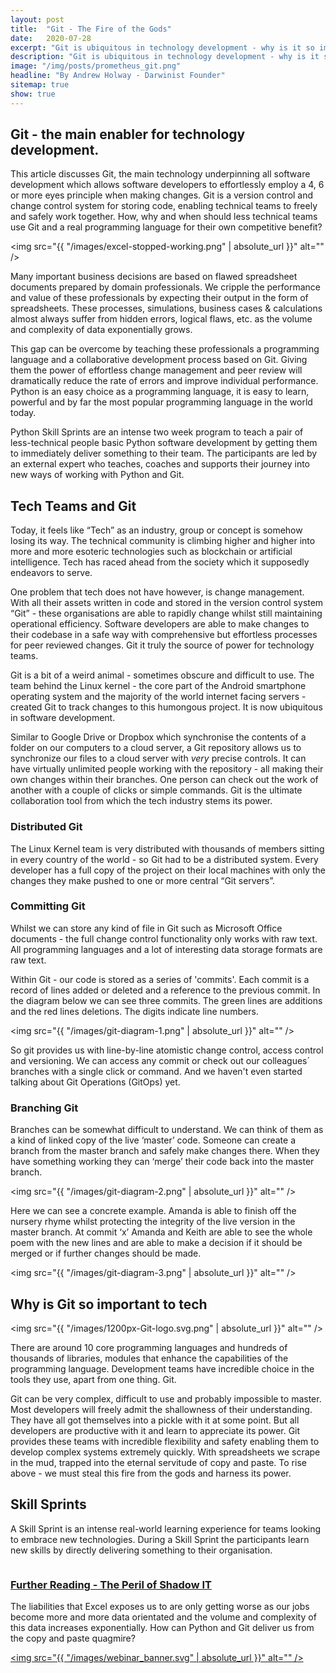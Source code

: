 ```yaml
---
layout: post
title:  "Git - The Fire of the Gods"
date:   2020-07-28
excerpt: "Git is ubiquitous in technology development - why is it so important?"
description: "Git is ubiquitous in technology development - why is it so important?"
image: "/img/posts/prometheus_git.png"
headline: "By Andrew Holway - Darwinist Founder"
sitemap: true
show: true
---
```

## Git - the main enabler for technology development.

This article discusses Git, the main technology underpinning all software development which allows software developers to effortlessly employ a 4, 6 or more eyes principle when making changes. Git is a version control and change control system for storing code, enabling technical teams to freely and safely work together. How, why and when should less technical teams use Git and a real programming language for their own competitive benefit?

<span class="image right"><img src="{{ "/images/excel-stopped-working.png" | absolute_url }}" alt="" /></span>


Many important business decisions are based on flawed spreadsheet documents prepared by domain professionals. We cripple the performance and value of these professionals by expecting their output in the form of spreadsheets. These processes, simulations, business cases & calculations almost always suffer from hidden errors, logical flaws, etc. as the volume and complexity of data exponentially grows.

This gap can be overcome by teaching these professionals a programming language and a collaborative development process based on Git. Giving them the power of effortless change management and peer review will dramatically reduce the rate of errors and improve individual performance. Python is an easy choice as a programming language, it is easy to learn, powerful and by far the most popular programming language in the world today.

Python Skill Sprints are an intense two week program to teach a pair of less-technical people basic Python software development by getting them to immediately deliver something to their team. The participants are led by an external expert who teaches, coaches and supports their journey into new ways of working with Python and Git.


## Tech Teams and Git

Today, it feels like “Tech” as an industry, group or concept is somehow losing its way. The technical community is climbing higher and higher into more and more esoteric technologies such as blockchain or artificial intelligence. Tech has raced ahead from the society which it supposedly endeavors to serve.

One problem that tech does not have however, is change management. With all their assets written in code and stored in the version control system “Git” - these organisations are able to rapidly change whilst still maintaining operational efficiency. Software developers are able to make changes to their codebase in a safe way with comprehensive but effortless processes for peer reviewed changes. Git it truly the source of power for technology teams.

Git is a bit of a weird animal - sometimes obscure and difficult to use. The team behind the Linux kernel - the core part of the Android smartphone operating system and the majority of the world internet facing servers - created Git to track changes to this humongous project. It is now ubiquitous in software development.

Similar to Google Drive or Dropbox which synchronise the contents of a folder on our computers to a cloud server, a Git repository allows us to synchronize our files to a cloud server with *very* precise controls. It can have virtually unlimited people working with the repository - all making their own changes within their branches. One person can check out the work of another with a couple of clicks or simple commands. Git is the ultimate collaboration tool from which the tech industry stems its power.

### Distributed Git

The Linux Kernel team is very distributed with thousands of members sitting in every country of the world  - so Git had to be a distributed system. Every developer has a full copy of the project on their local machines with only the changes they make pushed to one or more central “Git servers”.

### Committing Git

Whilst we can store any kind of file in Git such as Microsoft Office documents - the full change control functionality only works with raw text. All programming languages and a lot of interesting data storage formats are raw text.

Within Git - our code is stored as a series of 'commits'. Each commit is a record of lines added or deleted and a reference to the previous commit. In the diagram below we can see three commits. The green lines are additions and the red lines deletions. The digits indicate line numbers.

<span class="image fit"><img src="{{ "/images/git-diagram-1.png" | absolute_url }}" alt="" /></span>

So git provides us with line-by-line atomistic change control, access control and versioning. We can access any commit or check out our colleagues´ branches with a single click or command. And we haven't even started talking about Git Operations (GitOps) yet.

### Branching Git

Branches can be somewhat difficult to understand. We can think of them as a kind of linked copy of the live ‘master’ code. Someone can create a branch from the master branch and safely make changes there. When they have something working they can ‘merge’ their code back into the master branch.

<span class="image fit"><img src="{{ "/images/git-diagram-2.png" | absolute_url }}" alt="" /></span>

Here we can see a concrete example. Amanda is able to finish off the nursery rhyme whilst protecting the integrity of the live version in the master branch. At commit ‘x’ Amanda and Keith are able to see the whole poem with the new lines and are able to make a decision if it should be merged or if further changes should be made.

<span class="image fit"><img src="{{ "/images/git-diagram-3.png" | absolute_url }}" alt="" /></span>

## Why is Git so important to tech

<span class="image left"><img src="{{ "/images/1200px-Git-logo.svg.png" | absolute_url }}" alt="" /></span>

There are around 10 core programming languages and hundreds of thousands of libraries, modules that enhance the capabilities of the programming language. Development teams have incredible choice in the tools they use, apart from one thing. Git.


Git can be very complex, difficult to use and probably impossible to master. Most developers will freely admit the shallowness of their understanding. They have all got themselves into a pickle with it at some point. But all developers are productive with it and learn to appreciate its power. Git provides these teams with incredible flexibility and safety enabling them to develop complex systems extremely quickly. With spreadsheets we scrape in the mud, trapped into the eternal servitude of copy and paste. To rise above - we must steal this fire from the gods and harness its power.

## Skill Sprints

A Skill Sprint is an intense real-world learning experience for teams looking to embrace new technologies. During a Skill Sprint the participants learn new skills by directly delivering something to their organisation. 


<div class="box">
    <p><span class="image right">
	<a href="https://skill-sprint.com/blog/shadow-it/" target="_blank">
	<img src="{{ "/images/excel-has-stopped-responding.png" | absolute_url }}" alt="" /></a>
	</span>
	<a href="https://skill-sprint.com/blog/shadow-it/" target="_blank">
	<h3>Further Reading - The Peril of Shadow IT</h3>
	</a>
	The liabilities that Excel exposes us to are only getting worse as our jobs become more and more data orientated and the volume and complexity of this data increases exponentially. How can Python and Git deliver us from the copy and paste quagmire?</p>
</div>


<span class="image fit"><a href="https://www.eventbrite.com/e/stealing-the-fire-of-the-gods-tickets-115039819196" target="_blank" ><img src="{{ "/images/webinar_banner.svg" | absolute_url }}" alt="" /></a></span>

